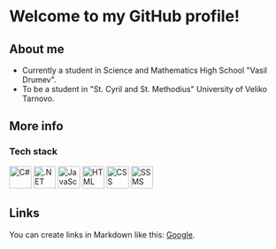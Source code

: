 # Welcome to my GitHub profile!

## About me

- Currently a student in Science and Mathematics High School "Vasil Drumev".
- To be a student in "St. Cyril and St. Methodius" University of Veliko Tarnovo.

## More info
### Tech stack
<p>
  <img src="https://cdn.jsdelivr.net/gh/devicons/devicon/icons/csharp/csharp-original.svg" alt="C#" width="40" height="40" />
  <img src="https://cdn.jsdelivr.net/gh/devicons/devicon/icons/dotnetcore/dotnetcore-original.svg" alt=".NET Core" width="40" height="40" />
  <img src="https://cdn.jsdelivr.net/gh/devicons/devicon/icons/javascript/javascript-original.svg" alt="JavaScript" width="40" height="40" />
 <img src="https://cdn.jsdelivr.net/gh/devicons/devicon/icons/html5/html5-original.svg" alt="HTML" width="40" height="40" />

<img src="https://cdn.jsdelivr.net/gh/devicons/devicon/icons/css3/css3-original.svg" alt="CSS" width="40" height="40" />

<img src="https://cdn.jsdelivr.net/gh/devicons/devicon/icons/microsoftsqlserver/microsoftsqlserver-plain.svg" alt="SSMS" width="40" height="40" />


</p>

## Links

You can create links in Markdown like this: [Google](https://www.google.com/).

